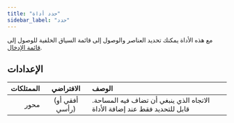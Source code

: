 ```yaml
---
title: "حدد أداة"
sidebar_label: "حدد"
---
```



مع هذه الأداة يمكنك تحديد العناصر والوصول إلى قائمة السياق الخلفية للوصول إلى [قائمة الإدخال](../add).

## الإعدادات

| الممتلكات |   الافتراضي    | الوصف                                                                     |
| ---------:|:--------------:|:------------------------------------------------------------------------- |
|      محور | (أفقي أو رأسي) | الاتجاه الذي ينبغي أن تضاف فيه المساحة. قابل للتحديد فقط عند إضافة الأداة |
